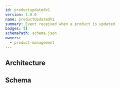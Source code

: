 ```yaml
---
id: productupdatedv1
version: 1.0.0
name: productUpdatedV1
summary: Event received when a product is updated
badges: []
schemaPath: schema.json
owners:
  - product-management
---
```

## Architecture
<NodeGraph />


## Schema
<SchemaViewer file="schema.json" title="Message Schema" maxHeight="500" />
